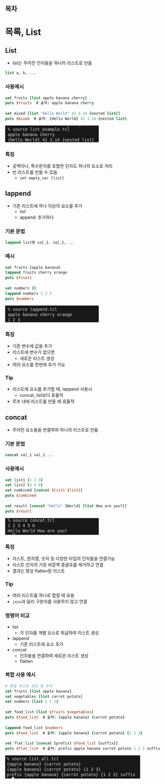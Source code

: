 ## 목차

# 목록, List

## List
- list는 주어진 인자들을 하나의 리스트로 만듦
```tcl
list a, b, ...
```

### 사용예시

```tcl
set fruits [list apple banana cherry]
puts $fruits  # 출력: apple banana cherry

set mixed [list "Hello World" 42 3.14 {nested list}]
puts $mixed  # 출력: {Hello World} 42 3.14 {nested list}
```

<img src="./chap6_img/Screenshot from 2025-06-27 08-18-41.png"><br> 

### 특징
- 공백이나, 특수문자를 포함한 인자도 하나의 요소로 처리
- 빈 리스트를 만들 수 있음
  - ```set empty_var [list]```

## lappend
- 기존 리스트에 하나 이상의 요소를 추가
  - list
  - append: 추가하다

### 기본 문법
```tcl
lappend list명 val_1. val_2, ...
```

### 예시

```tcl
set fruits {apple banana}
lappend fruits cherry orange
puts $fruits 

set numbers {}
lappend numbers 1 2 3
puts $numbers
```

<img src="./chap6_img/Screenshot from 2025-06-27 08-24-53.png"> <br>

### 특징
- 기존 변수에 값을 추가
- 리스트에 변수가 없으면
  - 새로운 리스트 생성
- 여러 요소를 한번에 추가 가능

### Tip
- 리스트에 요소를 추가할 때, lappend 사용시
  - concat, list보다 효율적
- 루프 내에 리스트를 만들 때 효율적

## concat
- 주어진 요소들을 연결하여 하나의 리스트로 만듦

### 기본 문법
```tcl
concat val_1 val_2 ...
```

### 사용예시
```tcl
set list1 {1 2 3}
set list2 {4 5 6}
set combined [concat $list1 $list2]
puts $combined 

set result [concat "Hello" {World} [list How are you?]]
puts $result
```

<img src="./chap6_img/Screenshot from 2025-06-27 08-36-17.png"><br>

### 특징
- 리스트, 문자열, 숫자 등 다양한 타입의 인자들을 연결가능
- 리스트 인자의 가장 바깥쪽 중괄호를 제거하고 연결
- 결과는 항상 flatten된 리스트

### Tip
- 여러 리스트를 하나로 합칠 때 유용
- ```join```과 달리 구분자를 사용하지 않고 연결

### 명령어 비교
- list
  - 각 인자를 개별 요소로 취급하여 리스트 생성
- lappend
  - 기존 리스트에 요소 추가
- concat
  - 인자들을 연결하여 새로운 리스트 생성
  - flatten

### 복합 사용 예시
```tcl
# 중첩 리스트 생성 및 조작
set fruits [list apple banana]
set vegetables [list carrot potato]
set numbers [list 1 2 3]

set food_list [list $fruits $vegetables]
puts $food_list  # 출력: {apple banana} {carrot potato}

lappend food_list $numbers
puts $food_list  # 출력: {apple banana} {carrot potato} {1 2 3}

set flat_list [concat {prefix} $food_list {suffix}]
puts $flat_list  # 출력: prefix apple banana carrot potato 1 2 3 suffix
```

<img src="./chap6_img/Screenshot from 2025-06-27 08-41-58.png"><br>